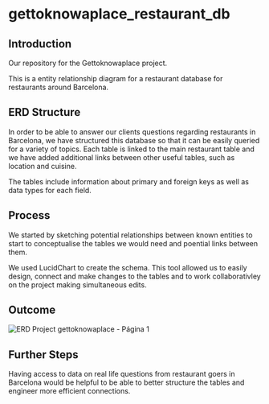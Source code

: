 # gettoknowaplace_restaurant_db

## Introduction

Our repository for the Gettoknowaplace project.

This is a entity relationship diagram for a restaurant database for restaurants around Barcelona.

## ERD Structure

In order to be able to answer our clients questions regarding restaurants in Barcelona, we have structured this database so that it can be easily queried for a variety of topics. Each table is linked to the main restaurant table and we have added additional links between other useful tables, such as location and cuisine.

The tables include information about primary and foreign keys as well as data types for each field.

## Process

We started by sketching potential relationships between known entities to start to conceptualise the tables we would need and poential links between them.

We used LucidChart to create the schema. This tool allowed us to easily design, connect and make changes to the tables and to work collaborativley on the project making simultaneous edits.

## Outcome

![ERD Project gettoknowaplace - Página 1](https://user-images.githubusercontent.com/89530964/140490154-41bdcc68-7df7-4ef2-8a9c-d8d75105b91a.jpeg)


## Further Steps

Having access to data on real life questions from restaurant goers in Barcelona would be helpful to be able to better structure the tables and engineer more efficient connections. 

